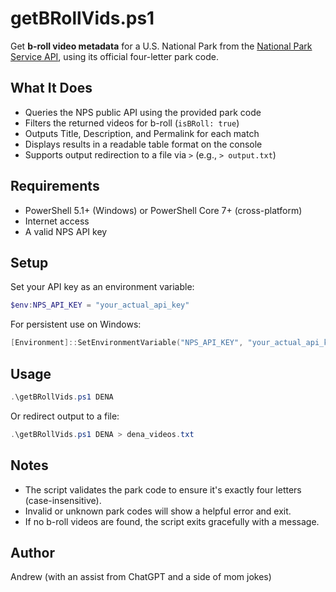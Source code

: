 # getBRollVids.ps1

Get **b-roll video metadata** for a U.S. National Park from the [National Park Service API](https://www.nps.gov/subjects/developer/api-documentation.htm), using its official four-letter park code.

## What It Does

- Queries the NPS public API using the provided park code
- Filters the returned videos for b-roll (`isBRoll: true`)
- Outputs Title, Description, and Permalink for each match
- Displays results in a readable table format on the console
- Supports output redirection to a file via `>` (e.g., `> output.txt`)

## Requirements

- PowerShell 5.1+ (Windows) or PowerShell Core 7+ (cross-platform)
- Internet access
- A valid NPS API key

## Setup

Set your API key as an environment variable:

```powershell
$env:NPS_API_KEY = "your_actual_api_key"
```

For persistent use on Windows:

```powershell
[Environment]::SetEnvironmentVariable("NPS_API_KEY", "your_actual_api_key", "User")
```

## Usage

```powershell
.\getBRollVids.ps1 DENA
```

Or redirect output to a file:

```powershell
.\getBRollVids.ps1 DENA > dena_videos.txt
```

## Notes

- The script validates the park code to ensure it's exactly four letters (case-insensitive).
- Invalid or unknown park codes will show a helpful error and exit.
- If no b-roll videos are found, the script exits gracefully with a message.

## Author

Andrew (with an assist from ChatGPT and a side of mom jokes)
